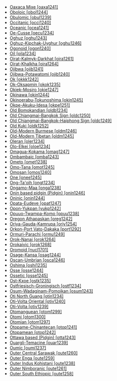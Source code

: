 - [Oaxaca Mixe [oaxa1241]](tree/mixezoque.mixe1284/mixe.mixe1286/oaxacamixe.oaxa1241/oaxacamixe.oaxa1241.ini)
- [Oboloic [obol1244]](tree/atlanticcongo.atla1278/voltacongo.volt1241/benuecongo.benu1247/deltacross.delt1251/lowercross.obol1242/oboloic.obol1244/oboloic.obol1244.ini)
- [Obulomic [obul1239]](tree/atlanticcongo.atla1278/voltacongo.volt1241/benuecongo.benu1247/deltacross.delt1251/centraldelta.cent2028/kugboic.kugb1242/obulomic.obul1239/obulomic.obul1239.ini)
- [Occitanic [occi1240]](tree/indoeuropean.indo1319/italic.ital1284/latinofaliscan.lati1262/latinic.lati1263/imperiallatin.impe1234/romance.roma1334/italowesternromance.ital1285/westernromance.west2813/shiftedwesternromance.shif1234/southwesternshiftedromance.sout3183/occitanic.occi1240/occitanic.occi1240.ini)
- [Oceanic [ocea1241]](tree/austronesian.aust1307/nuclearaustronesian.nucl1752/malayopolynesian.mala1545/centraleasternmalayopolynesian.cent2237/easternmalayopolynesian.east2712/oceanic.ocea1241/oceanic.ocea1241.ini)
- [Oe-Cusse [oecu1234]](tree/austronesian.aust1307/nuclearaustronesian.nucl1752/malayopolynesian.mala1545/centraleasternmalayopolynesian.cent2237/centralmalayopolynesian.cent2245/timorica.timo1259/westextraramelaic.west2545/oecusse.oecu1234/oecusse.oecu1234.ini)
- [Oghuz [oghu1243]](tree/turkic.turk1311/commonturkic.comm1245/oghuzkipchakuyghur.oghu1246/oghuz.oghu1243/oghuz.oghu1243.ini)
- [Oghuz-Kipchak-Uyghur [oghu1246]](tree/turkic.turk1311/commonturkic.comm1245/oghuzkipchakuyghur.oghu1246/oghuzkipchakuyghur.oghu1246.ini)
- [Ogonoid [ogon1240]](tree/atlanticcongo.atla1278/voltacongo.volt1241/benuecongo.benu1247/deltacross.delt1251/ogonoid.ogon1240/ogonoid.ogon1240.ini)
- [Oil [oila1234]](tree/indoeuropean.indo1319/italic.ital1284/latinofaliscan.lati1262/latinic.lati1263/imperiallatin.impe1234/romance.roma1334/italowesternromance.ital1285/westernromance.west2813/shiftedwesternromance.shif1234/northwesternshiftedromance.nort3208/gallorhaetian.gall1280/oil.oila1234/oil.oila1234.ini)
- [Oirat-Kalmyk-Darkhat [oira1261]](tree/mongolic.mong1329/easternmongolic.oira1260/oiratkhalkha.oira1264/oiratkalmykdarkhat.oira1261/oiratkalmykdarkhat.oira1261.ini)
- [Oirat-Khalkha [oira1264]](tree/mongolic.mong1329/easternmongolic.oira1260/oiratkhalkha.oira1264/oiratkhalkha.oira1264.ini)
- [Ojibwa [ojib1241]](tree/algic.algi1248/algonquian.algo1256/easterngreatlakesalgonquian.east2765/ojibwapotawatomi.ojib1240/ojibwa.ojib1241/ojibwa.ojib1241.ini)
- [Ojibwa-Potawatomi [ojib1240]](tree/algic.algi1248/algonquian.algo1256/easterngreatlakesalgonquian.east2765/ojibwapotawatomi.ojib1240/ojibwapotawatomi.ojib1240.ini)
- [Ok [okkk1242]](tree/nucleartransnewguinea.nucl1709/centralandsouthnewguinea.cent2116/awyuok.awyu1265/okoksapmin.okok1235/ok.okkk1242/ok.okkk1242.ini)
- [Ok-Oksapmin [okok1235]](tree/nucleartransnewguinea.nucl1709/centralandsouthnewguinea.cent2116/awyuok.awyu1265/okoksapmin.okok1235/okoksapmin.okok1235.ini)
- [Okiek-Mosiro [okie1247]](tree/nilotic.nilo1247/southernnilotic.sout2830/kalenjin.kale1246/okiekmosiro.okie1247/okiekmosiro.okie1247.ini)
- [Okinawa [okin1244]](tree/japonic.japo1237/ryukyuan.ryuk1243/northernryukyuan.nort3255/okinawa.okin1244/okinawa.okin1244.ini)
- [Okinoerabu-Tokunoshima [okin1245]](tree/japonic.japo1237/ryukyuan.ryuk1243/northernryukyuan.nort3255/amami.amam1245/nuclearamami.nucl1644/okinoerabutokunoshima.okin1245/okinoerabutokunoshima.okin1245.ini)
- [Okpe-Akuku-Idesa [okpe1251]](tree/atlanticcongo.atla1278/voltacongo.volt1241/benuecongo.benu1247/akpesedoid.akpe1249/edoid.edoi1239/northwesternedoid.nort3183/southernnorthwesternedoid.sout3171/okpeakukuidesa.okpe1251/okpeakukuidesa.okpe1251.ini)
- [Old Bomokandian [oldb1234]](tree/atlanticcongo.atla1278/voltacongo.volt1241/benuecongo.benu1247/bantoid.bant1294/southernbantoid.sout3152/narrowbantu.narr1281/ababuan.abab1240/oldbomokandian.oldb1234/oldbomokandian.oldb1234.ini)
- [Old Chiangmai-Bangkok Sign [oldc1250]](tree/signlanguage.sign1238/signlanguages.sign1237/oldchiangmaibangkokhaiphongsign.oldc1249/oldchiangmaibangkoksign.oldc1250/oldchiangmaibangkoksign.oldc1250.ini)
- [Old Chiangmai-Bangkok-Haiphong Sign [oldc1249]](tree/signlanguage.sign1238/signlanguages.sign1237/oldchiangmaibangkokhaiphongsign.oldc1249/oldchiangmaibangkokhaiphongsign.oldc1249.ini)
- [Old Kuki [oldk1252]](tree/sinotibetan.sino1245/kukichinnaga.kuki1245/kukichin.kuki1246/oldkuki.oldk1252/oldkuki.oldk1252.ini)
- [Old-Modern Burmese [oldm1246]](tree/sinotibetan.sino1245/burmoqiangic.burm1265/loloburmese.lolo1265/burmish.burm1266/southernburmish.sout3159/nuclearsouthernburmish.nucl1730/oldmodernburmese.oldm1246/oldmodernburmese.oldm1246.ini)
- [Old-Modern Tibetan [oldm1245]](tree/sinotibetan.sino1245/bodic.bodi1256/bodish.bodi1257/oldmoderntibetan.oldm1245/oldmoderntibetan.oldm1245.ini)
- [Oleran [oler1234]](tree/atlanticcongo.atla1278/voltacongo.volt1241/benuecongo.benu1247/kainji.kain1275/kainjilake.kain1276/uppernigerkainji.uppe1457/oleran.oler1234/oleran.oler1234.ini)
- [Olo-Elkei [oloe1234]](tree/nucleartorricelli.nucl1708/auoloelkei.auol1234/oloelkei.oloe1234/oloelkei.oloe1234.ini)
- [Omagua-Kokama [omag1247]](tree/tupian.tupi1275/mawetiguarani.mawe1252/awetiguarani.awet1245/tupiguarani.tupi1276/tupiguaranisubgroupiii.tupi1287/omaguakokama.omag1247/omaguakokama.omag1247.ini)
- [Ombambaic [omba1243]](tree/atlanticcongo.atla1278/voltacongo.volt1241/benuecongo.benu1247/bantoid.bant1294/southernbantoid.sout3152/narrowbantu.narr1281/centralwesternbantu.cent2260/njebembeteteke.njeb1243/mbereb60.mber1262/tsitsegeombamba.tsit1234/ombambaic.omba1243/ombambaic.omba1243.ini)
- [Ometo [omet1238]](tree/taneomotic.gong1255/ometo.omet1238/ometo.omet1238.ini)
- [Omo-Tana [omot1245]](tree/afroasiatic.afro1255/cushitic.cush1243/eastcushitic.east2699/lowlandeastcushitic.lowl1267/southernlowlandeastcushitic.sout3055/mainstreamlowlandeastcushitic.main1283/omotana.omot1245/omotana.omot1245.ini)
- [Omosan [omos1240]](tree/nucleartransnewguinea.nucl1709/madang.mada1298/croisilles.croi1234/tiboromosa.tibo1242/omosan.omos1240/omosan.omos1240.ini)
- [One [onee1245]](tree/nucleartorricelli.nucl1708/westwapei.west2580/one.onee1245/one.onee1245.ini)
- [Ong-Ta'oih [ongt1234]](tree/austroasiatic.aust1305/katuic.katu1271/taoihic.taoi1247/nucleartaoihic.nucl1296/ongtaoih.ongt1234/ongtaoih.ongt1234.ini)
- [Ongamo-Maa [onga1238]](tree/nilotic.nilo1247/easternnilotic.east2418/tesolotuxomaa.teso1247/lotuxomaa.lotu1248/ongamomaa.onga1238/ongamomaa.onga1238.ini)
- [Onin based pidgin (Pidgin) [onin1246]](tree/pidgin.pidg1258/oninbasedpidginpidgin.onin1246/oninbasedpidginpidgin.onin1246.ini)
- [Oninic [onin1244]](tree/austronesian.aust1307/nuclearaustronesian.nucl1752/malayopolynesian.mala1545/centraleasternmalayopolynesian.cent2237/centralmalayopolynesian.cent2245/keitanimbar.keit1238/yamdenaonin.yamd1241/oninic.onin1244/oninic.onin1244.ini)
- [Opata-Eudeve [opat1247]](tree/utoaztecan.utoa1244/southernutoaztecan.sout3136/opataeudeve.opat1247/opataeudeve.opat1247.ini)
- [Opon-Yukpan [yukp1242]](tree/cariban.cari1283/oponyukpan.yukp1242/oponyukpan.yukp1242.ini)
- [Opuuo-Twampa-Komo [opuu1238]](tree/koman.koma1264/opuuotwampakomo.opuu1238/opuuotwampakomo.opuu1238.ini)
- [Oregon Athapaskan [oreg1242]](tree/athapaskaneyaktlingit.atha1245/athapaskaneyak.atha1246/athapaskan.atha1247/pacificcoastathapaskan.paci1277/oregonathapaskan.oreg1242/oregonathapaskan.oreg1242.ini)
- [Oriya-Gauda-Kamrupa [oriy1254]](tree/indoeuropean.indo1319/indoiranian.indo1320/indoaryan.indo1321/indoaryaneasternzone.indo1323/oriyagaudakamrupa.oriy1254/oriyagaudakamrupa.oriy1254.ini)
- [Orkon-Port Vato-Dakaka [port1292]](tree/austronesian.aust1307/nuclearaustronesian.nucl1752/malayopolynesian.mala1545/centraleasternmalayopolynesian.cent2237/easternmalayopolynesian.east2712/oceanic.ocea1241/northandcentralvanuatu.nort3195/centralvanuatu.cent2269/ambrym.ambr1240/orkonportvatodakaka.port1292/orkonportvatodakaka.port1292.ini)
- [Ormuri-Parachi [ormu1249]](tree/indoeuropean.indo1319/indoiranian.indo1320/iranian.iran1269/easterniranian.east2704/southeasterniranian.sout3156/ormuriparachi.ormu1249/ormuriparachi.ormu1249.ini)
- [Orok-Nanai [orok1264]](tree/tungusic.tung1282/easttungus.east2366/oroknanai.orok1264/oroknanai.orok1264.ini)
- [Orokaivic [orok1268]](tree/nucleartransnewguinea.nucl1709/greaterbinanderean.bina1276/binanderean.bina1279/nuclearbinanderean.nucl1603/southbinandere.sout2934/orokaivic.orok1268/orokaivic.orok1268.ini)
- [Oromoid [nucl1701]](tree/afroasiatic.afro1255/cushitic.cush1243/eastcushitic.east2699/lowlandeastcushitic.lowl1267/southernlowlandeastcushitic.sout3055/mainstreamlowlandeastcushitic.main1283/oromoid.nucl1701/oromoid.nucl1701.ini)
- [Osage-Kansa [osag1244]](tree/siouan.siou1252/coresiouan.core1249/mississippivalley.miss1254/dhegiha.dheg1241/osagekansa.osag1244/osagekansa.osag1244.ini)
- [Oscan-Umbrian [osca1246]](tree/indoeuropean.indo1319/italic.ital1284/sabellic.sabe1249/oscanumbrian.osca1246/oscanumbrian.osca1246.ini)
- [Oshima [oshi1235]](tree/japonic.japo1237/ryukyuan.ryuk1243/northernryukyuan.nort3255/amami.amam1245/nuclearamami.nucl1644/oshima.oshi1235/oshima.oshi1235.ini)
- [Osse [osse1244]](tree/atlanticcongo.atla1278/voltacongo.volt1241/benuecongo.benu1247/akpesedoid.akpe1249/edoid.edoi1239/northwesternedoid.nort3183/osse.osse1244/osse.osse1244.ini)
- [Ossetic [osse1245]](tree/indoeuropean.indo1319/indoiranian.indo1320/iranian.iran1269/easterniranian.east2704/northeasterniranian.nort3176/ossetic.osse1245/ossetic.osse1245.ini)
- [Ost-Kxoe [ostk1235]](tree/khoekwadi.khoe1240/khoe.khoe1241/nonkhoekhoe.nonk1236/ostkxoe.ostk1235/ostkxoe.ostk1235.ini)
- [Ostfriesisch-Groningisch [ostf1234]](tree/indoeuropean.indo1319/germanic.germ1287/northwestgermanic.nort3152/westgermanic.west2793/northseagermanic.nort3175/altsachsisch.alts1234/middlemodernlowgerman.midd1345/lowgerman.lowg1239/ostfriesischgroningisch.ostf1234/ostfriesischgroningisch.ostf1234.ini)
- [Osum-Wadaginam-Pomoikan [osum1243]](tree/nucleartransnewguinea.nucl1709/madang.mada1298/kalamicsouthadelbert.kala1403/southadelbert.sout3148/osumwadaginampomoikan.osum1243/osumwadaginampomoikan.osum1243.ini)
- [Oti North Guang [otin1234]](tree/atlanticcongo.atla1278/voltacongo.volt1241/kwavoltacongo.kwav1236/nyo.nyoa1234/potoutano.poto1254/tano.tano1248/guang.guan1278/northguang.nort3204/otinorthguang.otin1234/otinorthguang.otin1234.ini)
- [Oti-Volta Oriental [otiv1240]](tree/atlanticcongo.atla1278/voltacongo.volt1241/northvoltacongo.nort3149/gur.gura1261/centralgur.cent2243/northerncentralgur.nort2777/bwamuotivolta.bwam1248/otivolta.otiv1239/nuclearotivolta.nucl1743/otivoltaoriental.otiv1240/otivoltaoriental.otiv1240.ini)
- [Oti-Volta [otiv1239]](tree/atlanticcongo.atla1278/voltacongo.volt1241/northvoltacongo.nort3149/gur.gura1261/centralgur.cent2243/northerncentralgur.nort2777/bwamuotivolta.bwam1248/otivolta.otiv1239/otivolta.otiv1239.ini)
- [Otomanguean [otom1299]](tree/otomanguean.otom1299/otomanguean.otom1299.ini)
- [Otomi [otom1300]](tree/otomanguean.otom1299/westernotomanguean.west2783/otopamechinantecan.otop1241/otopamean.otop1242/otomian.otom1297/otomi.otom1300/otomi.otom1300.ini)
- [Otomian [otom1297]](tree/otomanguean.otom1299/westernotomanguean.west2783/otopamechinantecan.otop1241/otopamean.otop1242/otomian.otom1297/otomian.otom1297.ini)
- [Otopame-Chinantecan [otop1241]](tree/otomanguean.otom1299/westernotomanguean.west2783/otopamechinantecan.otop1241/otopamechinantecan.otop1241.ini)
- [Otopamean [otop1242]](tree/otomanguean.otom1299/westernotomanguean.west2783/otopamechinantecan.otop1241/otopamean.otop1242/otopamean.otop1242.ini)
- [Ottawa based (Pidgin) [otta1243]](tree/pidgin.pidg1258/ottawabasedpidgin.otta1243/ottawabasedpidgin.otta1243.ini)
- [Ouargli-Temacine [ouar1239]](tree/afroasiatic.afro1255/berber.berb1260/zenatic.zena1250/mozabitewargla.moza1250/ouarglitemacine.ouar1239/ouarglitemacine.ouar1239.ini)
- [Oumic [oumi1237]](tree/austronesian.aust1307/nuclearaustronesian.nucl1752/malayopolynesian.mala1545/centraleasternmalayopolynesian.cent2237/easternmalayopolynesian.east2712/oceanic.ocea1241/westernoceaniclinkage.west2818/papuantiplinkage.papu1253/peripheralpapuantip.peri1258/centralpapuan.cent2070/oumic.oumi1237/oumic.oumi1237.ini)
- [Outer Central Sarawak [oute1260]](tree/austronesian.aust1307/nuclearaustronesian.nucl1752/malayopolynesian.mala1545/northborneomalayopolynesian.nort3253/sarawakmelanaukajang.sara1342/outercentralsarawak.oute1260/outercentralsarawak.oute1260.ini)
- [Outer Enga [oute1259]](tree/nucleartransnewguinea.nucl1709/engakewahuli.enga1254/engan.enga1251/outerenga.oute1259/outerenga.oute1259.ini)
- [Outer Indus Kohistani [oute1238]](tree/indoeuropean.indo1319/indoiranian.indo1320/indoaryan.indo1321/indoaryannorthwesternzone.indo1324/kohistani.kohi1251/induskohistanic.indu1240/outerinduskohistani.oute1238/outerinduskohistani.oute1238.ini)
- [Outer Nimboranic [oute1261]](tree/nimboran.nimb1257/outernimboranic.oute1261/outernimboranic.oute1261.ini)
- [Outer South Ethiopic [oute1258]](tree/afroasiatic.afro1255/semitic.semi1276/westsemitic.west2786/ethiosemitic.ethi1244/southethiopic.sout3078/outersouthethiopic.oute1258/outersouthethiopic.oute1258.ini)
